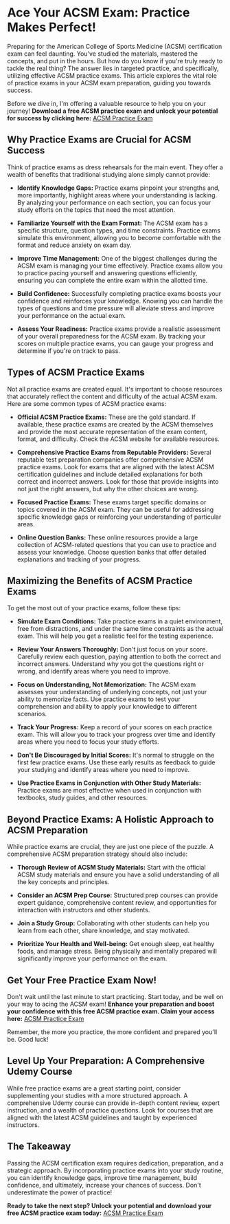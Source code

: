 # Ace Your ACSM Exam: Practice Makes Perfect!

Preparing for the American College of Sports Medicine (ACSM) certification exam can feel daunting.  You've studied the materials, mastered the concepts, and put in the hours. But how do you know if you're truly ready to tackle the real thing?  The answer lies in targeted practice, and specifically, utilizing effective ACSM practice exams. This article explores the vital role of practice exams in your ACSM exam preparation, guiding you towards success.

Before we dive in, I'm offering a valuable resource to help you on your journey!  **Download a free ACSM practice exam and unlock your potential for success by clicking here:** [ACSM Practice Exam](https://udemywork.com/acsm-practice-exam)

## Why Practice Exams are Crucial for ACSM Success

Think of practice exams as dress rehearsals for the main event. They offer a wealth of benefits that traditional studying alone simply cannot provide:

*   **Identify Knowledge Gaps:**  Practice exams pinpoint your strengths and, more importantly, highlight areas where your understanding is lacking. By analyzing your performance on each section, you can focus your study efforts on the topics that need the most attention.

*   **Familiarize Yourself with the Exam Format:** The ACSM exam has a specific structure, question types, and time constraints.  Practice exams simulate this environment, allowing you to become comfortable with the format and reduce anxiety on exam day.

*   **Improve Time Management:**  One of the biggest challenges during the ACSM exam is managing your time effectively.  Practice exams allow you to practice pacing yourself and answering questions efficiently, ensuring you can complete the entire exam within the allotted time.

*   **Build Confidence:**  Successfully completing practice exams boosts your confidence and reinforces your knowledge.  Knowing you can handle the types of questions and time pressure will alleviate stress and improve your performance on the actual exam.

*   **Assess Your Readiness:**  Practice exams provide a realistic assessment of your overall preparedness for the ACSM exam. By tracking your scores on multiple practice exams, you can gauge your progress and determine if you're on track to pass.

## Types of ACSM Practice Exams

Not all practice exams are created equal. It's important to choose resources that accurately reflect the content and difficulty of the actual ACSM exam. Here are some common types of ACSM practice exams:

*   **Official ACSM Practice Exams:**  These are the gold standard.  If available, these practice exams are created by the ACSM themselves and provide the most accurate representation of the exam content, format, and difficulty.  Check the ACSM website for available resources.

*   **Comprehensive Practice Exams from Reputable Providers:** Several reputable test preparation companies offer comprehensive ACSM practice exams. Look for exams that are aligned with the latest ACSM certification guidelines and include detailed explanations for both correct and incorrect answers. Look for those that provide insights into not just the right answers, but why the other choices are wrong.

*   **Focused Practice Exams:** These exams target specific domains or topics covered in the ACSM exam.  They can be useful for addressing specific knowledge gaps or reinforcing your understanding of particular areas.

*   **Online Question Banks:** These online resources provide a large collection of ACSM-related questions that you can use to practice and assess your knowledge.  Choose question banks that offer detailed explanations and tracking of your progress.

## Maximizing the Benefits of ACSM Practice Exams

To get the most out of your practice exams, follow these tips:

*   **Simulate Exam Conditions:** Take practice exams in a quiet environment, free from distractions, and under the same time constraints as the actual exam. This will help you get a realistic feel for the testing experience.

*   **Review Your Answers Thoroughly:** Don't just focus on your score.  Carefully review each question, paying attention to both the correct and incorrect answers.  Understand *why* you got the questions right or wrong, and identify areas where you need to improve.

*   **Focus on Understanding, Not Memorization:**  The ACSM exam assesses your understanding of underlying concepts, not just your ability to memorize facts.  Use practice exams to test your comprehension and ability to apply your knowledge to different scenarios.

*   **Track Your Progress:** Keep a record of your scores on each practice exam. This will allow you to track your progress over time and identify areas where you need to focus your study efforts.

*   **Don't Be Discouraged by Initial Scores:**  It's normal to struggle on the first few practice exams.  Use these early results as feedback to guide your studying and identify areas where you need to improve.

*   **Use Practice Exams in Conjunction with Other Study Materials:** Practice exams are most effective when used in conjunction with textbooks, study guides, and other resources.

## Beyond Practice Exams: A Holistic Approach to ACSM Preparation

While practice exams are crucial, they are just one piece of the puzzle.  A comprehensive ACSM preparation strategy should also include:

*   **Thorough Review of ACSM Study Materials:**  Start with the official ACSM study materials and ensure you have a solid understanding of all the key concepts and principles.

*   **Consider an ACSM Prep Course:**  Structured prep courses can provide expert guidance, comprehensive content review, and opportunities for interaction with instructors and other students.

*   **Join a Study Group:**  Collaborating with other students can help you learn from each other, share knowledge, and stay motivated.

*   **Prioritize Your Health and Well-being:**  Get enough sleep, eat healthy foods, and manage stress.  Being physically and mentally prepared will significantly improve your performance on the exam.

## Get Your Free Practice Exam Now!

Don't wait until the last minute to start practicing. Start today, and be well on your way to acing the ACSM exam! **Enhance your preparation and boost your confidence with this free ACSM practice exam. Claim your access here:** [ACSM Practice Exam](https://udemywork.com/acsm-practice-exam)

Remember, the more you practice, the more confident and prepared you'll be. Good luck!

## Level Up Your Preparation: A Comprehensive Udemy Course

While free practice exams are a great starting point, consider supplementing your studies with a more structured approach. A comprehensive Udemy course can provide in-depth content review, expert instruction, and a wealth of practice questions. Look for courses that are aligned with the latest ACSM guidelines and taught by experienced instructors.

## The Takeaway

Passing the ACSM certification exam requires dedication, preparation, and a strategic approach. By incorporating practice exams into your study routine, you can identify knowledge gaps, improve time management, build confidence, and ultimately, increase your chances of success. Don't underestimate the power of practice!

**Ready to take the next step? Unlock your potential and download your free ACSM practice exam today:** [ACSM Practice Exam](https://udemywork.com/acsm-practice-exam)
